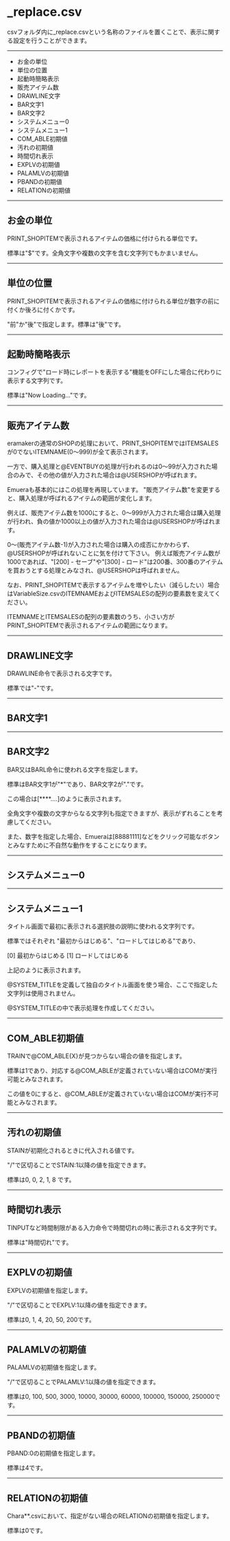 ﻿# \_replace.csv

csvフォルダ内に\_replace.csvという名称のファイルを置くことで、表示に関する設定を行うことができます。

----------------------------------------

+ お金の単位
+ 単位の位置
+ 起動時簡略表示
+ 販売アイテム数
+ DRAWLINE文字
+ BAR文字1
+ BAR文字2
+ システムメニュー0
+ システムメニュー1
+ COM_ABLE初期値
+ 汚れの初期値
+ 時間切れ表示
+ EXPLVの初期値
+ PALAMLVの初期値
+ PBANDの初期値
+ RELATIONの初期値

----------------------------------------

## お金の単位

PRINT_SHOPITEMで表示されるアイテムの価格に付けられる単位です。

標準は"$"です。全角文字や複数の文字を含む文字列でもかまいません。

----------------------------------------

## 単位の位置

PRINT_SHOPITEMで表示されるアイテムの価格に付けられる単位が数字の前に付くか後ろに付くかです。

"前"か"後"で指定します。標準は"後"です。

----------------------------------------

## 起動時簡略表示

コンフィグで"ロード時にレポートを表示する"機能をOFFにした場合に代わりに表示する文字列です。

標準は"Now Loading..."です。

----------------------------------------

## 販売アイテム数

eramakerの通常のSHOPの処理において、PRINT_SHOPITEMではITEMSALESが0でないITEMNAME(0～999)が全て表示されます。

一方で、購入処理と@EVENTBUYの処理が行われるのは0～99が入力された場合のみで、その他の値が入力された場合は@USERSHOPが呼ばれます。

Emueraも基本的にはこの処理を再現しています。
"販売アイテム数"を変更すると、購入処理が呼ばれるアイテムの範囲が変化します。

例えば、販売アイテム数を1000にすると、0～999が入力された場合は購入処理が行われ、負の値か1000以上の値が入力された場合は@USERSHOPが呼ばれます。

0～(販売アイテム数-1)が入力された場合は購入の成否にかかわらず、@USERSHOPが呼ばれないことに気を付けて下さい。
例えば販売アイテム数が1000であれば、"[200] - セーブ"や"[300] - ロード"は200番、300番のアイテムを買おうとする処理とみなされ、@USERSHOPは呼ばれません。

なお、PRINT_SHOPITEMで表示するアイテムを増やしたい（減らしたい）場合はVariableSize.csvのITEMNAMEおよびITEMSALESの配列の要素数を変えてください。

ITEMNAMEとITEMSALESの配列の要素数のうち、小さい方がPRINT_SHOPITEMで表示されるアイテムの範囲になります。

----------------------------------------

## DRAWLINE文字

DRAWLINE命令で表示される文字です。

標準では"-"です。

----------------------------------------

## BAR文字1

----------------------------------------

## BAR文字2

BAR又はBARL命令に使われる文字を指定します。

標準はBAR文字1が"\*"であり、BAR文字2が"."です。

この場合は[****....]のように表示されます。

全角文字や複数の文字からなる文字列も指定できますが、表示がずれることを考慮してください。

また、数字を指定した場合、Emueraは[88881111]などをクリック可能なボタンとみなすために不自然な動作をすることになります。

----------------------------------------

## システムメニュー0

----------------------------------------

## システムメニュー1

タイトル画面で最初に表示される選択肢の説明に使われる文字列です。

標準ではそれぞれ "最初からはじめる"、"ロードしてはじめる"であり、

[0] 最初からはじめる
[1] ロードしてはじめる

上記のように表示されます。

@SYSTEM_TITLEを定義して独自のタイトル画面を使う場合、ここで指定した文字列は使用されません。

@SYSTEM_TITLEの中で表示処理を作成してください。

----------------------------------------

## COM_ABLE初期値

TRAINで@COM_ABLE{X}が見つからない場合の値を指定します。

標準は1であり、対応する@COM_ABLEが定義されていない場合はCOMが実行可能とみなされます。

この値を0にすると、@COM_ABLEが定義されていない場合はCOMが実行不可能とみなされます。

----------------------------------------

## 汚れの初期値

STAINが初期化されるときに代入される値です。

"/"で区切ることでSTAIN:1以降の値を指定できます。

標準は0, 0, 2, 1, 8 です。

----------------------------------------

## 時間切れ表示

TINPUTなど時間制限がある入力命令で時間切れの時に表示される文字列です。

標準は"時間切れ"です。

----------------------------------------

## EXPLVの初期値

EXPLVの初期値を指定します。

"/"で区切ることでEXPLV:1以降の値を指定できます。

標準は0, 1, 4, 20, 50, 200です。

----------------------------------------

## PALAMLVの初期値

PALAMLVの初期値を指定します。

"/"で区切ることでPALAMLV:1以降の値を指定できます。

標準は0, 100, 500, 3000, 10000, 30000, 60000, 100000, 150000, 250000です。

----------------------------------------

## PBANDの初期値

PBAND:0の初期値を指定します。

標準は4です。

----------------------------------------

## RELATIONの初期値

Chara\*\*.csvにおいて、指定がない場合のRELATIONの初期値を指定します。

標準は0です。